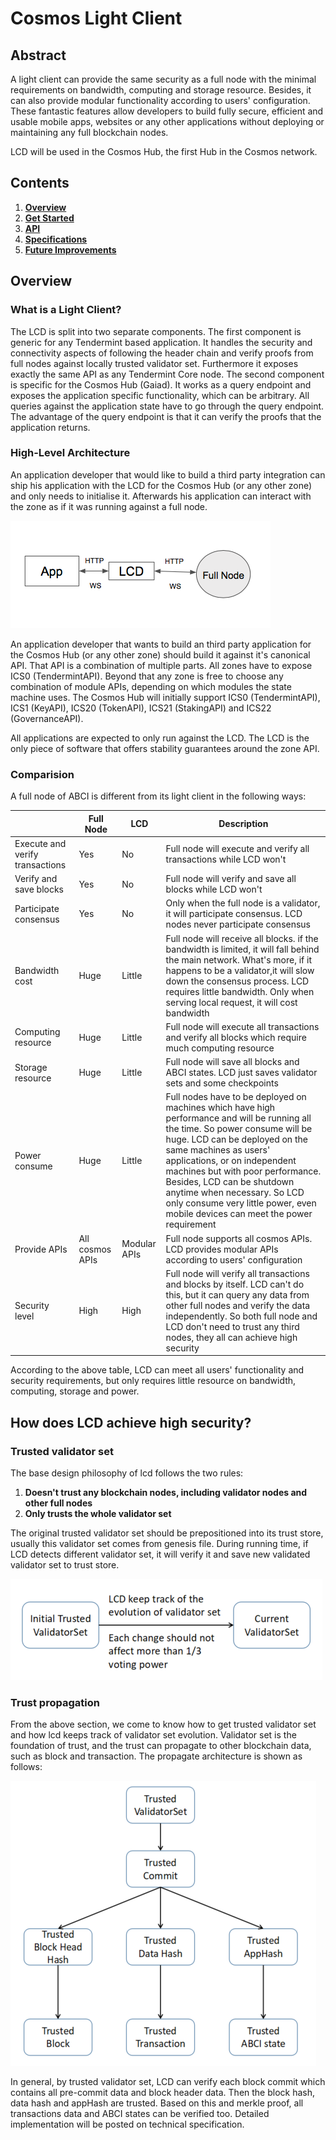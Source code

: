 # Cosmos Light Client

## Abstract

A light client can provide the same security as a full node with the minimal requirements on bandwidth, computing and storage resource. Besides, it can also provide modular functionality according to users' configuration. These fantastic features allow developers to build fully secure, efficient and usable mobile apps, websites or any other applications without deploying or maintaining any full blockchain nodes.

LCD will be used in the Cosmos Hub, the first Hub in the Cosmos network.

## Contents

1. [**Overview**](#Overview)
2. [**Get Started**](getting_started.md)
3. [**API**](api.md)
4. [**Specifications**](specification.md)
5. [**Future Improvements**](Future%20Improvements.md)




## Overview

### What is a Light Client?

 The LCD is split into two separate components. The first component is generic for any Tendermint based application. It handles the security and connectivity aspects of following the header chain and verify proofs from full nodes against locally trusted validator set. Furthermore it exposes exactly the same API as any Tendermint Core node. The second component is specific for the Cosmos Hub (Gaiad). It works as a query endpoint and exposes the application specific functionality, which can be arbitrary. All queries against the application state have to go through the query endpoint. The advantage of the query endpoint is that it can verify the proofs that the application returns.

### High-Level Architecture

An application developer that would like to build a third party integration can ship his application with the LCD for the Cosmos Hub (or any other zone) and only needs to initialise it. Afterwards his application can interact with the zone as if it was running against a full node.

![high-level](pics/high-level.png)

An application developer that wants to build an third party application for the Cosmos Hub (or any other zone) should build it against it's canonical API. That API is a combination of multiple parts. All zones have to expose ICS0 (TendermintAPI). Beyond that any zone is free to choose any combination of module APIs, depending on which modules the state machine uses. The Cosmos Hub will initially support ICS0 (TendermintAPI), ICS1 (KeyAPI), ICS20 (TokenAPI), ICS21 (StakingAPI) and ICS22 (GovernanceAPI).

All applications are expected to only run against the LCD. The LCD is the only piece of software that offers stability guarantees around the zone API.

### Comparision

A full node of ABCI is different from its light client in the following ways:

|| Full Node | LCD | Description|
|-| ------------- | ----- | -------------- |
| Execute and verify transactions|Yes|No|Full node will execute and verify all transactions while LCD won't|
| Verify and save blocks|Yes|No|Full node will verify and save all blocks while LCD won't|
| Participate consensus| Yes|No|Only when the full node is a validator, it will participate consensus. LCD nodes never participate consensus|
| Bandwidth cost|Huge|Little|Full node will receive all blocks. if the bandwidth is limited, it will fall behind the main network. What's more, if it happens to be a validator,it will slow down the consensus process. LCD requires little bandwidth. Only when serving local request, it will cost bandwidth|
| Computing resource|Huge|Little|Full node will execute all transactions and verify all blocks which require much computing resource|
| Storage resource|Huge|Little|Full node will save all blocks and ABCI states. LCD just saves validator sets and some checkpoints|
| Power consume|Huge|Little|Full nodes have to be deployed on machines which have high performance and will be running all the time. So power consume will be huge. LCD can be deployed on the same machines as users' applications, or on independent machines but with poor performance. Besides, LCD can be shutdown anytime when necessary. So LCD only consume very little power, even mobile devices can meet the power requirement|
| Provide APIs|All cosmos APIs|Modular APIs|Full node supports all cosmos APIs. LCD provides modular APIs according to users' configuration|
| Security level| High|High|Full node will verify all transactions and blocks by itself. LCD can't do this, but it can query any data from other full nodes and verify the data independently. So both full node and LCD don't need to trust any third nodes, they all can achieve high security|

According to the above table, LCD can meet all users' functionality and security requirements, but only requires little resource on bandwidth, computing, storage and power.

## How does LCD achieve high security?

### Trusted validator set

The base design philosophy of lcd follows the two rules:

1. **Doesn't trust any blockchain nodes, including validator nodes and other full nodes**
2. **Only trusts the whole validator set**

The original trusted validator set should be prepositioned into its trust store, usually this validator set comes from genesis file. During running time, if LCD detects different validator set, it will verify it and save new validated validator set to trust store.

![validator-set-change](pics/validatorSetChange.png)

### Trust propagation

From the above section, we come to know how to get trusted validator set and how lcd keeps track of validator set evolution. Validator set is the foundation of trust, and the trust can propagate to other blockchain data, such as block and transaction. The propagate architecture is shown as follows:

![change-process](pics/trustPropagate.png)

In general, by trusted validator set, LCD can verify each block commit which contains all pre-commit data and block header data. Then the block hash, data hash and appHash are trusted. Based on this and merkle proof, all transactions data and ABCI states can be verified too. Detailed implementation will be posted on technical specification.

